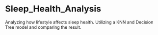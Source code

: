 # Sleep_Health_Analysis
Analyzing how lifestyle affects sleep health. Utilizing a KNN and Decision Tree model and comparing the result. 
